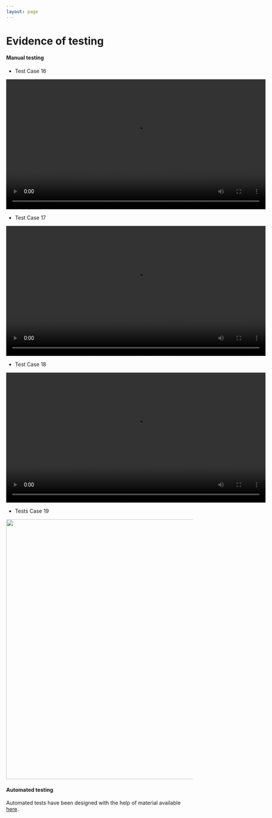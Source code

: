 ```yaml
---
layout: page
---
```

# Evidence of testing

#### Manual testing

* Test Case 16
  
<video width="700" controls>
  <source src="../img/evidence/rooms.mp4" type="video/mp4">
</video>


* Test Case 17
 
<video width="700" controls>
  <source src="../img/evidence/pause.mp4" type="video/mp4">
</video>


* Test Case 18
 
<video width="700" controls>
  <source src="../img/evidence/demo.mp4" type="video/mp4">
</video>


* Tests Case 19

<img src="../img/evidence/aesthetics.png" width="700">

#### Automated testing
Automated tests have been designed with the help of material available [here](https://github.com/TomGrill/gdx-testing).
